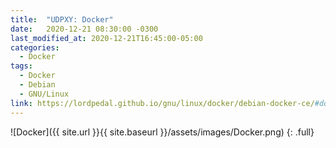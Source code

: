```yaml
---
title:  "UDPXY: Docker"
date:   2020-12-21 08:30:00 -0300
last_modified_at: 2020-12-21T16:45:00-05:00
categories:
  - Docker
tags:
  - Docker
  - Debian
  - GNU/Linux
link: https://lordpedal.github.io/gnu/linux/docker/debian-docker-ce/#docker-udpxy
---
```


![Docker]({{ site.url }}{{ site.baseurl }}/assets/images/Docker.png)
{: .full}